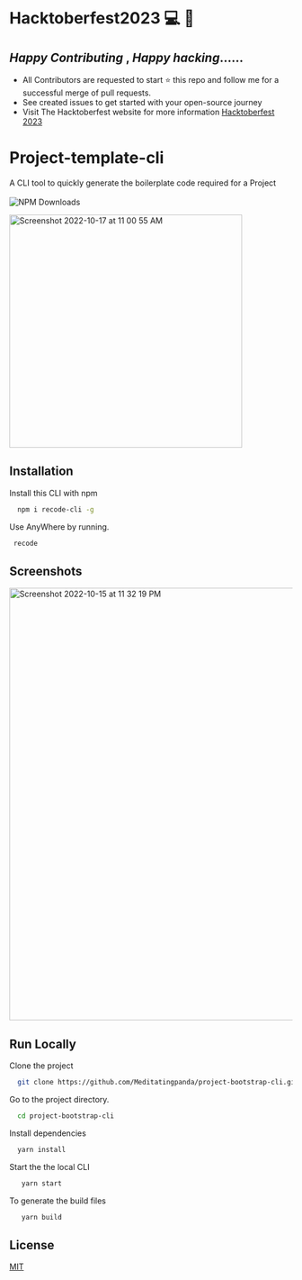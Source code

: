 # Hacktoberfest2023 💻 🚀 
## _Happy Contributing_ , _Happy hacking_......
- All Contributors are requested to start ⭐ this repo and follow me for a successful merge of pull requests.
- See created issues to get started with your open-source journey 
-  Visit The Hacktoberfest website for more information [Hacktoberfest 2023](https://hacktoberfest.com/) 

# Project-template-cli

A CLI tool to quickly generate the boilerplate code required for a Project
<br/>
<br/>
![NPM Downloads](https://img.shields.io/npm/dw/:recode-cli)
<br/>

<img width="414" alt="Screenshot 2022-10-17 at 11 00 55 AM" src="https://user-images.githubusercontent.com/83230804/196096516-54fa26b9-444a-4344-9d26-b97bbe0f363a.png">



## Installation

Install this CLI with npm

```bash
  npm i recode-cli -g
```
 Use AnyWhere by running. 

 ```bash
  recode
```

## Screenshots

<img width="768" alt="Screenshot 2022-10-15 at 11 32 19 PM" src="https://user-images.githubusercontent.com/83230804/196001575-daea5fb1-b129-43cd-92d7-d66938644e6f.png">




## Run Locally

Clone the project

```bash
  git clone https://github.com/Meditatingpanda/project-bootstrap-cli.git
```

Go to the project directory.

```bash
  cd project-bootstrap-cli
```

Install dependencies

```bash
  yarn install
```

Start the the local CLI

```bash
   yarn start
```
To generate the build files
```bash
   yarn build
```


## License

[MIT](https://choosealicense.com/licenses/mit/)

